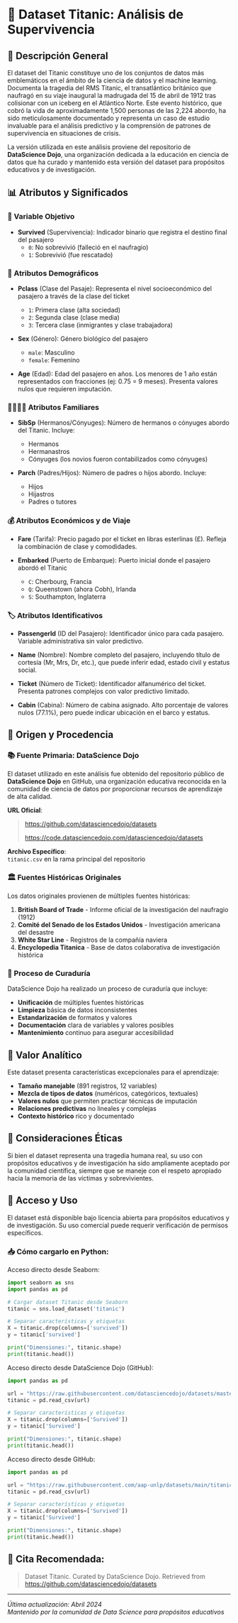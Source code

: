 # 🚢 Dataset Titanic: Análisis de Supervivencia

## 📖 Descripción General

El dataset del Titanic constituye uno de los conjuntos de datos más emblemáticos en el ámbito de la ciencia de datos y el machine learning. Documenta la tragedia del RMS Titanic, el transatlántico británico que naufragó en su viaje inaugural la madrugada del 15 de abril de 1912 tras colisionar con un iceberg en el Atlántico Norte. Este evento histórico, que cobró la vida de aproximadamente 1,500 personas de las 2,224 abordo, ha sido meticulosamente documentado y representa un caso de estudio invaluable para el análisis predictivo y la comprensión de patrones de supervivencia en situaciones de crisis.

La versión utilizada en este análisis proviene del repositorio de **DataScience Dojo**, una organización dedicada a la educación en ciencia de datos que ha curado y mantenido esta versión del dataset para propósitos educativos y de investigación.

## 📊 Atributos y Significados

### 🔑 Variable Objetivo
- **Survived** (Supervivencia): Indicador binario que registra el destino final del pasajero
  - `0`: No sobrevivió (falleció en el naufragio)
  - `1`: Sobrevivió (fue rescatado)

### 👤 Atributos Demográficos
- **Pclass** (Clase del Pasaje): Representa el nivel socioeconómico del pasajero a través de la clase del ticket
  - `1`: Primera clase (alta sociedad)
  - `2`: Segunda clase (clase media)
  - `3`: Tercera clase (inmigrantes y clase trabajadora)

- **Sex** (Género): Género biológico del pasajero
  - `male`: Masculino
  - `female`: Femenino

- **Age** (Edad): Edad del pasajero en años. Los menores de 1 año están representados con fracciones (ej: 0.75 = 9 meses). Presenta valores nulos que requieren imputación.

### 👨‍👩‍👧‍👦 Atributos Familiares
- **SibSp** (Hermanos/Cónyuges): Número de hermanos o cónyuges abordo del Titanic. Incluye:
  - Hermanos
  - Hermanastros
  - Cónyuges (los novios fueron contabilizados como cónyuges)

- **Parch** (Padres/Hijos): Número de padres o hijos abordo. Incluye:
  - Hijos
  - Hijastros
  - Padres o tutores

### 💰 Atributos Económicos y de Viaje
- **Fare** (Tarifa): Precio pagado por el ticket en libras esterlinas (£). Refleja la combinación de clase y comodidades.

- **Embarked** (Puerto de Embarque): Puerto inicial donde el pasajero abordó el Titanic
  - `C`: Cherbourg, Francia
  - `Q`: Queenstown (ahora Cobh), Irlanda
  - `S`: Southampton, Inglaterra

### 🏷️ Atributos Identificativos
- **PassengerId** (ID del Pasajero): Identificador único para cada pasajero. Variable administrativa sin valor predictivo.

- **Name** (Nombre): Nombre completo del pasajero, incluyendo título de cortesía (Mr, Mrs, Dr, etc.), que puede inferir edad, estado civil y estatus social.

- **Ticket** (Número de Ticket): Identificador alfanumérico del ticket. Presenta patrones complejos con valor predictivo limitado.

- **Cabin** (Cabina): Número de cabina asignado. Alto porcentaje de valores nulos (77.1%), pero puede indicar ubicación en el barco y estatus.

## 🏢 Origen y Procedencia

### 📚 Fuente Primaria: DataScience Dojo

El dataset utilizado en este análisis fue obtenido del repositorio público de **DataScience Dojo** en GitHub, una organización educativa reconocida en la comunidad de ciencia de datos por proporcionar recursos de aprendizaje de alta calidad.

**URL Oficial**:  
> https://github.com/datasciencedojo/datasets
> 
> https://code.datasciencedojo.com/datasciencedojo/datasets

**Archivo Específico**:  
`titanic.csv` en la rama principal del repositorio

### 🏛️ Fuentes Históricas Originales

Los datos originales provienen de múltiples fuentes históricas:

1. **British Board of Trade** - Informe oficial de la investigación del naufragio (1912)
2. **Comité del Senado de los Estados Unidos** - Investigación americana del desastre
3. **White Star Line** - Registros de la compañía naviera
4. **Encyclopedia Titanica** - Base de datos colaborativa de investigación histórica

### 🔄 Proceso de Curaduría

DataScience Dojo ha realizado un proceso de curaduría que incluye:

- **Unificación** de múltiples fuentes históricas
- **Limpieza** básica de datos inconsistentes
- **Estandarización** de formatos y valores
- **Documentación** clara de variables y valores posibles
- **Mantenimiento** continuo para asegurar accesibilidad

## 🎯 Valor Analítico

Este dataset presenta características excepcionales para el aprendizaje:

- **Tamaño manejable** (891 registros, 12 variables)
- **Mezcla de tipos de datos** (numéricos, categóricos, textuales)
- **Valores nulos** que permiten practicar técnicas de imputación
- **Relaciones predictivas** no lineales y complejas
- **Contexto histórico** rico y documentado

## 📝 Consideraciones Éticas

Si bien el dataset representa una tragedia humana real, su uso con propósitos educativos y de investigación ha sido ampliamente aceptado por la comunidad científica, siempre que se maneje con el respeto apropiado hacia la memoria de las víctimas y sobrevivientes.

## 🔗 Acceso y Uso

El dataset está disponible bajo licencia abierta para propósitos educativos y de investigación. Su uso comercial puede requerir verificación de permisos específicos.

### 📥 Cómo cargarlo en Python:

Acceso directo desde Seaborn:
```python
import seaborn as sns
import pandas as pd

# Cargar dataset Titanic desde Seaborn
titanic = sns.load_dataset('titanic')

# Separar características y etiquetas
X = titanic.drop(columns=['survived'])
y = titanic['survived']

print("Dimensiones:", titanic.shape)
print(titanic.head())
```
Acceso directo desde DataScience Dojo (GitHub):
```python
import pandas as pd

url = "https://raw.githubusercontent.com/datasciencedojo/datasets/master/titanic.csv"
titanic = pd.read_csv(url)

# Separar características y etiquetas
X = titanic.drop(columns=['Survived'])
y = titanic['Survived']

print("Dimensiones:", titanic.shape)
print(titanic.head())

```

Acceso directo desde GitHub:
```python
import pandas as pd

url = "https://raw.githubusercontent.com/aap-unlp/datasets/main/titanic/titanic.csv"
titanic = pd.read_csv(url)

# Separar características y etiquetas
X = titanic.drop(columns=['Survived'])
y = titanic['Survived']

print("Dimensiones:", titanic.shape)
print(titanic.head())

```

## 🔖 Cita Recomendada:
>Dataset Titanic. Curated by DataScience Dojo. Retrieved from https://github.com/datasciencedojo/datasets

---

*Última actualización: Abril 2024*  
*Mantenido por la comunidad de Data Science para propósitos educativos*